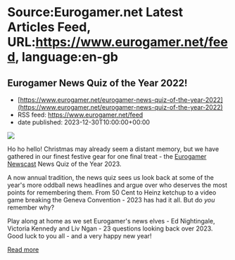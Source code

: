 # Source:Eurogamer.net Latest Articles Feed, URL:https://www.eurogamer.net/feed, language:en-gb

## Eurogamer News Quiz of the Year 2022!
 - [https://www.eurogamer.net/eurogamer-news-quiz-of-the-year-2022](https://www.eurogamer.net/eurogamer-news-quiz-of-the-year-2022)
 - RSS feed: https://www.eurogamer.net/feed
 - date published: 2023-12-30T10:00:00+00:00

<img src="https://assetsio.reedpopcdn.com/santa_UOS6OjW.jpg?width=1920&amp;height=1920&amp;fit=bounds&amp;quality=80&amp;format=jpg&amp;auto=webp" /> <p>
Ho ho hello! Christmas may already seem a distant memory, but we have gathered in our finest festive gear for one final treat - the <a href="https://www.eurogamer.net/topics/newscast">Eurogamer Newscast</a> News Quiz of the Year 2023.
</p><p>
A now annual tradition, the news quiz sees us look back at some of the year's more oddball news headlines and argue over who deserves the most points for remembering them. From 50 Cent to Heinz ketchup to a video game breaking the Geneva Convention - 2023 has had it all. But do <em>you</em> remember why?
</p><p>
Play along at home as we set Eurogamer's news elves - Ed Nightingale, Victoria Kennedy and Liv Ngan - 23 questions looking back over 2023. Good luck to you all - and a very happy new year!
</p> <p><a href="https://www.eurogamer.net/eurogamer-news-quiz-of-the-year-2022">Read more</a></p>

